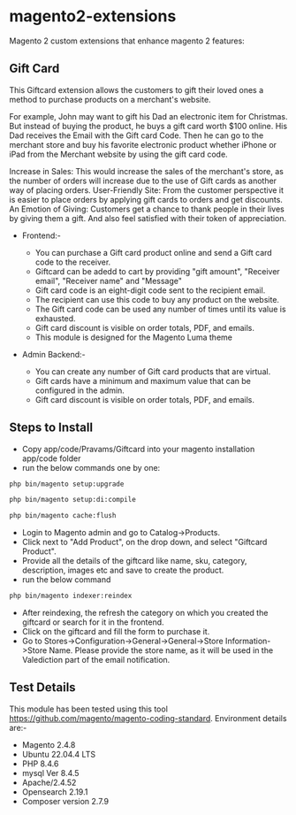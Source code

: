 # magento2-extensions
Magento 2 custom extensions that enhance magento 2 features:

## Gift Card

This Giftcard extension allows the customers to gift their loved ones a method to purchase products on a merchant's website.

For example, John may want to gift his Dad an electronic item for Christmas. But instead of buying the product, he buys a gift card worth $100 online. His Dad receives the Email with the Gift card Code. Then he can go to the merchant store and buy his favorite electronic product whether iPhone or iPad from the Merchant website by using the gift card code.

Increase in Sales: This would increase the sales of the merchant's store, as the number of orders will increase due to the use of Gift cards as another way of placing orders.
User-Friendly Site: From the customer perspective it is easier to place orders by applying gift cards to orders and get discounts.
An Emotion of Giving: Customers get a chance to thank people in their lives by giving them a gift. And also feel satisfied with their token of appreciation.


* Frontend:-

    * You can purchase a Gift card product online and send a Gift card code to the receiver.
    * Giftcard can be adedd to cart by providing "gift amount", "Receiver email", "Receiver name" and "Message"
    * Gift card code is an eight-digit code sent to the recipient email.
    * The recipient can use this code to buy any product on the website.
    * The Gift card code can be used any number of times until its value is exhausted.
    * Gift card discount is visible on order totals, PDF, and emails.    
    * This module is designed for the Magento Luma theme
 
* Admin Backend:-

    * You can create any number of Gift card products that are virtual.
    * Gift cards have a minimum and maximum value that can be configured in the admin.
    * Gift card discount is visible on order totals, PDF, and emails.

## Steps to Install

* Copy app/code/Pravams/Giftcard into your magento installation app/code folder
* run the below commands one by one:
```bash
php bin/magento setup:upgrade
```
```bash
php bin/magento setup:di:compile
```
```bash
php bin/magento cache:flush
```
* Login to Magento admin and go to Catalog->Products.
* Click next to "Add Product", on the drop down, and select "Giftcard Product".
* Provide all the details of the giftcard like name, sku, category, description, images etc and save to create the product.
* run the below command
```bash
php bin/magento indexer:reindex 
```
* After reindexing, the refresh the category on which you created the giftcard or search for it in the frontend.
* Click on the giftcard and fill the form to purchase it.
* Go to Stores->Configuration->General->General->Store Information->Store Name. Please provide the store name, as it will be used in the Valediction part of the email notification.

## Test Details
This module has been tested using this tool <https://github.com/magento/magento-coding-standard>. Environment details are:-
* Magento 2.4.8
* Ubuntu 22.04.4 LTS
* PHP 8.4.6
* mysql Ver 8.4.5
* Apache/2.4.52
* Opensearch 2.19.1
* Composer version 2.7.9



